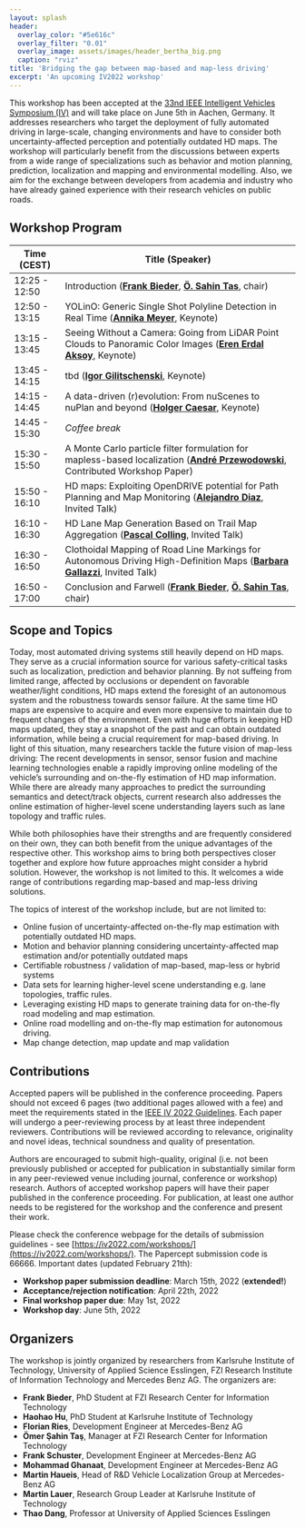 ```yaml
---
layout: splash
header:
  overlay_color: "#5e616c"
  overlay_filter: "0.01"
  overlay_image: assets/images/header_bertha_big.png
  caption: "rviz"
title: 'Bridging the gap between map-based and map-less driving'
excerpt: 'An upcoming IV2022 workshop'
---
```


This workshop has been accepted at the [33nd IEEE Intelligent Vehicles Symposium (IV)](https://iv2022.com/) and will take place on June 5th in Aachen, Germany. It addresses researchers who target the deployment of fully automated driving in large-scale, changing environments and have to consider both uncertainty-affected perception and potentially outdated HD maps. The workshop will particularly benefit from the discussions between experts from a wide range of specializations such as behavior and motion planning, prediction, localization and mapping and environmental modelling. Also, we aim for the exchange between developers from academia and industry who have already gained experience with their research vehicles on public roads.

## Workshop Program

|Time (CEST)   | Title (Speaker)                 |
|--------------|--------------------------------------|
|12:25 - 12:50 | Introduction (**[Frank Bieder](https://www.mrt.kit.edu/mitarbeiter_bieder.php)**, **[Ö. Sahin Tas](https://www.omersahintas.com/)**, chair)
|12:50 - 13:15 | YOLinO: Generic Single Shot Polyline Detection in Real Time (**[Annika Meyer](https://www.mrt.kit.edu/mitarbeiter_meyer.php)**, Keynote)
|13:15 - 13:45 | Seeing Without a Camera: Going from LiDAR Point Clouds to Panoramic Color Images (**[Eren Erdal Aksoy](https://aksoyeren.github.io/)**, Keynote)
|13:45 - 14:15 | tbd (**[Igor Gilitschenski](https://www.gilitschenski.org/igor/)**, Keynote)
|14:15 - 14:45 | A data-driven (r)evolution: From nuScenes to nuPlan and beyond (**[Holger Caesar](https://sites.google.com/it-caesar.de/homepage/)**, Keynote)
|14:45 - 15:30 | *Coffee break*
|15:30 - 15:50 | A Monte Carlo particle filter formulation for mapless-based localization (**[André Przewodowski](https://cabraile.github.io/)**, Contributed Workshop Paper)
|15:50 - 16:10 | HD maps: Exploiting OpenDRIVE potential for Path Planning and Map Monitoring (**[Alejandro Diaz](https://scholar.google.com.tr/citations?user=A4Uv_3sAAAAJ&hl=en)**, Invited Talk)
|16:10 - 16:30 | HD Lane Map Generation Based on Trail Map Aggregation (**[Pascal Colling](https://www.researchgate.net/profile/Pascal-Colling-2)**, Invited Talk)
|16:30 - 16:50 | Clothoidal Mapping of Road Line Markings for Autonomous Driving High-Definition Maps (**[Barbara Gallazzi](https://it.linkedin.com/in/barbara-gallazzi)**, Invited Talk)
|16:50 - 17:00 | Conclusion and Farwell (**[Frank Bieder](https://www.mrt.kit.edu/mitarbeiter_bieder.php)**, **[Ö. Sahin Tas](https://www.omersahintas.com/)**, chair)


## Scope and Topics

Today, most automated driving systems still heavily depend on HD maps. They serve as a crucial information source for various safety-critical tasks such as localization, prediction and behavior planning. By not suffeing from limited range, affected by occlusions or dependent on favorable weather/light conditions, HD maps extend the foresight of an autonomous system and the robustness towards sensor failure. At the same time HD maps are expensive to acquire and even more expensive to maintain due to frequent changes of the environment. Even with huge efforts in keeping HD maps updated, they stay a snapshot of the past and can obtain outdated information, while being a crucial requirement for map-based driving. In light of this situation, many researchers tackle the future vision of map-less driving: The recent developments in sensor, sensor fusion and machine learning technologies enable a rapidly improving online modeling of the vehicle’s surrounding and on-the-fly estimation of HD map information. While there are already many approaches to predict the surrounding semantics and detect/track objects, current research also addresses the online estimation of higher-level scene understanding layers such as lane topology and traffic rules. 

While both philosophies have their strengths and are frequently considered on their own, they can both benefit from the unique advantages of the respective other. This workshop aims to bring both perspectives closer together and explore how future approaches might consider a hybrid solution. However, the workshop is not limited to this. It welcomes a wide range of contributions regarding map-based and map-less driving solutions.  

The topics of interest of the workshop include, but are not limited to:
- Online fusion of uncertainty-affected on-the-fly map estimation with potentially outdated HD maps.
- Motion and behavior planning considering uncertainty-affected map estimation and/or potentially outdated maps
- Certifiable robustness / validation of map-based, map-less or hybrid systems
- Data sets for learning higher-level scene understanding e.g. lane topologies, traffic rules.
- Leveraging existing HD maps to generate training data for on-the-fly road modeling and map estimation.
- Online road modelling and on-the-fly map estimation for autonomous driving.
- Map change detection, map update and map validation


## Contributions

 Accepted papers will be published in the conference proceeding. Papers should not exceed 6 pages (two additional pages allowed with a fee) and meet the requirements stated in the [IEEE IV 2022 Guidelines](https://iv2022.com/program/review-guidelines/). Each paper will undergo a peer-reviewing process by at least three independent reviewers. Contributions will be reviewed according to relevance, originality and novel ideas, technical soundness and quality of presentation.

Authors are encouraged to submit high-quality, original (i.e. not been previously published or accepted for publication in substantially similar form in any peer-reviewed venue including journal, conference or workshop) research. Authors of accepted workshop papers will have their paper published in the conference proceeding. For publication, at least one author needs to be registered for the workshop and the conference and present their work.

Please check the conference webpage for the details of submission guidelines - see [https://iv2022.com/workshops/](https://iv2022.com/workshops/). The Papercept submission code is 66666. Important dates (updated February 21th):  
- **Workshop paper submission deadline**: March 15th, 2022 (**extended!**)
- **Acceptance/rejection notification**: April 22th, 2022
- **Final workshop paper due**: May 1st, 2022
- **Workshop day**: June 5th, 2022

<!---
While preparing your manuscript, please follow the formatting guidelines of IEEE available here and listed below. Papers submitted to this workshop as well as IV2022 must be original, not previously published or accepted for publication elsewhere, and they must not be submitted to any other event or publication during the entire review process.
-->

## Organizers

The workshop is jointly organized by researchers from Karlsruhe Institute of Technology, University of Applied Science Esslingen, FZI Research Institute of Information Technology and Mercedes Benz AG. The organizers are:

- **Frank Bieder**, PhD Student at FZI Research Center for Information Technology
- **Haohao Hu**, PhD Student at Karlsruhe Institute of Technology
- **Florian Ries**, Development Engineer at Mercedes-Benz AG
- **Ömer Şahin Taş**, Manager at FZI Research Center for Information Technology
- **Frank Schuster**, Development Engineer at Mercedes-Benz AG
- **Mohammad Ghanaat**, Development Engineer at Mercedes-Benz AG
- **Martin Haueis**, Head of R&D Vehicle Localization Group at Mercedes-Benz AG
- **Martin Lauer**, Research Group Leader at Karlsruhe Institute of Technology
- **Thao Dang**, Professor at University of Applied Sciences Esslingen


